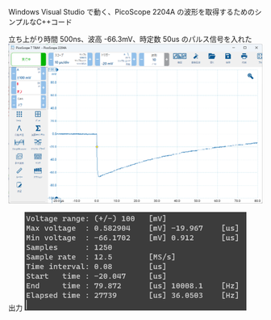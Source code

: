 Windows Visual Studio で動く、PicoScope 2204A の波形を取得するためのシンプルなC++コード

立ち上がり時間 500ns、波高 -66.3mV、時定数 50us のパルス信号を入れた
![PicoScope 7画面](scope.png)

出力
![コンソール画面](console.png)
